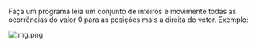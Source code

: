 Faça um programa leia um conjunto de inteiros e movimente todas as ocorrências do valor 0 para
as posições mais a direita do vetor.
Exemplo:

![img.png](img.png)